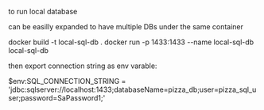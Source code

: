 to run local database

can be easilly expanded to have multiple DBs under the same container

docker build -t local-sql-db .
docker run -p 1433:1433 --name local-sql-db local-sql-db

then export connection string as env varable:

$env:SQL_CONNECTION_STRING = 'jdbc:sqlserver://localhost:1433;databaseName=pizza_db;user=pizza_sql_user;password=SaPassword1;'
